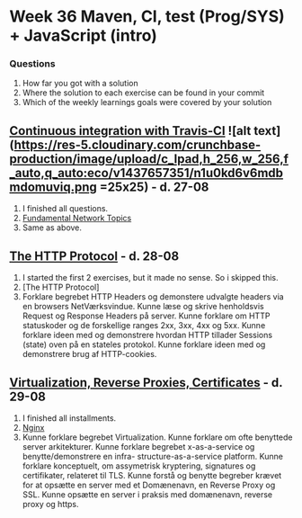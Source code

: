 # Week 36 Maven, CI, test (Prog/SYS) + JavaScript (intro)

### Questions
1. How far you got with a solution
2. Where the solution to each exercise can be found in your commit
3. Which of the weekly learnings goals were covered by your solution

## [Continuous integration with Travis-CI](https://docs.google.com/document/d/1yN8fiKHI5oz4TfZrH_zHla51eiQ42F8tognZ4vefcVw/edit) ![alt text](https://res-5.cloudinary.com/crunchbase-production/image/upload/c_lpad,h_256,w_256,f_auto,q_auto:eco/v1437657351/n1u0kd6v6mdbmdomuviq.png =25x25) - d. 27-08

1. I finished all questions.
2. [Fundamental Network Topics](https://github.com/TheDanishWonder/Week-35/tree/master/01-tuesday-exercises)
3. Same as above.
## [The HTTP Protocol](https://docs.google.com/document/d/1yZnup_hF7s4WI0K6VWL2yc0XxPJ1_CkSt8GgZkjG3Mw/edit) - d. 28-08

1. I started the first 2 exercises, but it made no sense. So i skipped this.
2. [The HTTP Protocol]
3.  Forklare begrebet HTTP Headers og demonstere udvalgte headers via en browsers     NetVærksvindue.
    Kunne læse og skrive henholdsvis Request og Response Headers på server.
    Kunne forklare om HTTP statuskoder og de forskellige ranges 2xx, 3xx, 4xx og       5xx.
    Kunne forklare ideen med og demonstrere hvordan HTTP tillader Sessions (state)     oven på en stateles protokol.
    Kunne forklare ideen med og  demonstrere brug af HTTP-cookies.

## [Virtualization, Reverse Proxies, Certificates](https://docs.google.com/document/d/1POXowHvFNSTL6C-QOlivkSnL_iF1ogsLGFRTckbBdt8/edit) - d. 29-08

1. I finished all installments.
2. [Nginx](https://thedanishwonder.com)
3. Kunne forklare begrebet Virtualization.
   Kunne forklare om ofte benyttede server arkitekturer.
   Kunne forklare begrebet x-as-a-service og benytte/demonstrere en infra-        structure-as-a-service platform.
   Kunne forklare konceptuelt, om assymetrisk kryptering, signatures og certifikater, relateret til TLS.
   Kunne forstå og benytte begreber krævet for at opsætte en server med et  Domænenavn, en Reverse Proxy og SSL.
   Kunne opsætte en server i praksis med domænenavn, reverse proxy og https.
